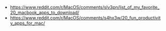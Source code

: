 - https://www.reddit.com/r/MacOS/comments/slv3pn/list_of_my_favorite_20_macbook_apps_to_download/
- https://www.reddit.com/r/MacOS/comments/s4hx3w/20_fun_productivity_apps_for_mac/
